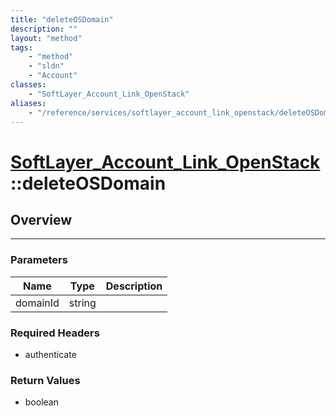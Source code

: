 ```yaml
---
title: "deleteOSDomain"
description: ""
layout: "method"
tags:
    - "method"
    - "sldn"
    - "Account"
classes:
    - "SoftLayer_Account_Link_OpenStack"
aliases:
    - "/reference/services/softlayer_account_link_openstack/deleteOSDomain"
---
```

# [SoftLayer_Account_Link_OpenStack](/reference/services/SoftLayer_Account_Link_OpenStack)::deleteOSDomain





## Overview 


-----

### Parameters 
|Name | Type | Description |
| --- | --- | --- |
|domainId| string| |


### Required Headers
* authenticate


### Return Values
* boolean




